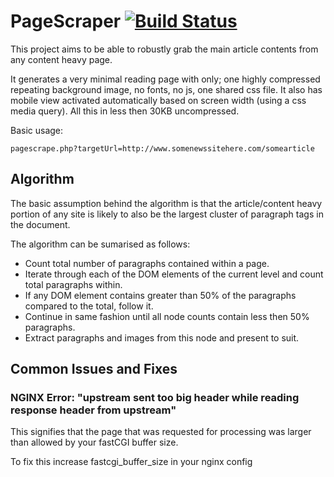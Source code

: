 # PageScraper [![Build Status](https://travis-ci.org/Nixes/PageScraper.svg?branch=master)](https://travis-ci.org/Nixes/PageScraper)
This project aims to be able to robustly grab the main article contents from any content heavy page.

It generates a very minimal reading page with only; one highly compressed repeating background image, no fonts, no js, one shared css file. It also has mobile view activated automatically based on screen width (using a css media query). All this in less then 30KB uncompressed.


Basic usage:

```
pagescrape.php?targetUrl=http://www.somenewssitehere.com/somearticle
```

## Algorithm
The basic assumption behind the algorithm is that the article/content heavy portion of any site is likely to also be the largest cluster of paragraph tags in the document.

The algorithm can be sumarised as follows:
<ul>
<li>Count total number of paragraphs contained within a page.</li>
<li>Iterate through each of the DOM elements of the current level and count total paragraphs within.</li>
<li>If any DOM element contains greater than 50% of the paragraphs compared to the total, follow it.</li>
<li>Continue in same fashion until all node counts contain less then 50% paragraphs.</li>
<li>Extract paragraphs and images from this node and present to suit.</li>
</ul>


## Common Issues and Fixes

### NGINX Error: "upstream sent too big header while reading response header from upstream"
This signifies that the page that was requested for processing was larger than allowed by your fastCGI buffer size.

To fix this increase fastcgi_buffer_size in your nginx config

